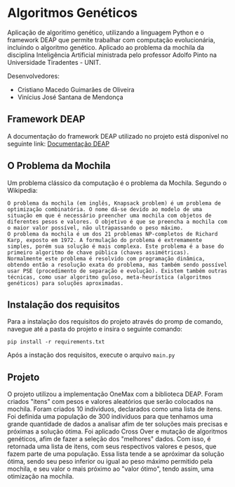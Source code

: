 # Algoritmos Genéticos

Aplicação de algoritimo genético, utilizando a linguagem Python e o framework DEAP que permite trabalhar com computação evolucionária, incluindo o algoritmo genético. Aplicado ao problema da mochila da disciplina Inteligência Artificial ministrada pelo professor Adolfo Pinto na Universidade Tiradentes - UNIT.  

Desenvolvedores:
* Cristiano Macedo Guimarães de Oliveira
* Vinícius José Santana de Mendonça

## Framework DEAP

A documentação do framework DEAP utilizado no projeto está disponível no seguinte link:  [Documentação DEAP](https://github.com/DEAP/deap)

## O Problema da Mochila

Um problema clássico da computação é o problema da Mochila. Segundo o Wikipedia:

```
O problema da mochila (em inglês, Knapsack problem) é um problema de optimização combinatória. O nome dá-se devido ao modelo de uma situação em que é necessário preencher uma mochila com objetos de diferentes pesos e valores. O objetivo é que se preencha a mochila com o maior valor possível, não ultrapassando o peso máximo.
O problema da mochila é um dos 21 problemas NP-completos de Richard Karp, exposto em 1972. A formulação do problema é extremamente simples, porém sua solução é mais complexa. Este problema é a base do primeiro algoritmo de chave pública (chaves assimétricas).
Normalmente este problema é resolvido com programação dinâmica, obtendo então a resolução exata do problema, mas também sendo possível usar PSE (procedimento de separação e evolução). Existem também outras técnicas, como usar algoritmo guloso, meta-heurística (algoritmos genéticos) para soluções aproximadas.
```

## Instalação dos requisitos

Para a instalação dos requisitos do projeto através do promp de comando, navegue até a pasta do projeto e insira o seguinte comando:

```
pip install -r requirements.txt
```

Após a instação dos requisitos, execute o arquivo `main.py`

## Projeto

O projeto utilizou a implementação OneMax com a biblioteca DEAP. Foram criados "itens" com pesos e valores aleatórios que serão colocados na mochila. Foram criados 10 individuos, declarados como uma lista de itens. Foi definida uma população de 300 indivíduos para que tenhamos uma grande quantidade de dados a analisar afim de ter soluções mais precisas e próximas a solução ótima. Foi aplicado Cross Over e mutação de algoritmos genéticos, afim de fazer a seleção dos "melhores" dados. Com isso, é retornada uma lista de itens, com seus respectivos valores e pesos, que fazem parte de uma população. Essa lista tende a se apróximar da solução ótima, sendo seu peso inferior ou igual ao peso máximo permitido pela mochila, e seu valor o mais próximo ao "valor ótimo", tendo assim, uma otimização na mochila. 
